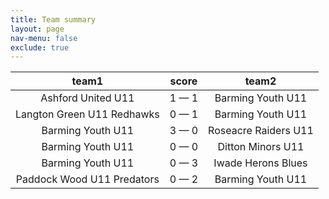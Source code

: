 ```yaml
---
title: Team summary
layout: page
nav-menu: false
exclude: true
---
```




|           team1            |    score    |        team2         |
|:--------------------------:|:-----------:|:--------------------:|
|     Ashford United U11     | 1 &mdash; 1 |  Barming Youth U11   |
| Langton Green U11 Redhawks | 0 &mdash; 1 |  Barming Youth U11   |
|     Barming Youth U11      | 3 &mdash; 0 | Roseacre Raiders U11 |
|     Barming Youth U11      | 0 &mdash; 0 |  Ditton Minors U11   |
|     Barming Youth U11      | 0 &mdash; 3 |  Iwade Herons Blues  |
| Paddock Wood U11 Predators | 0 &mdash; 2 |  Barming Youth U11   |

 <br /><br /><br />